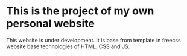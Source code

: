 # This is the project of my own personal website
This website is under development. It is base from template in freecss website base technologies of HTML, CSS and JS.
